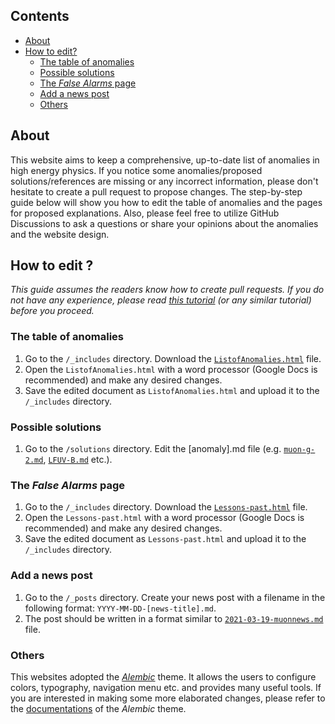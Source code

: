 ## Contents
- [About](#about)
- [How to edit?](#how-to-edit-)
  - [The table of anomalies](#the-table-of-anomalies)
  - [Possible solutions](#possible-solutions)
  - [The _False Alarms_ page](#the--false-alarms--page)
  - [Add a news post](#add-a-news-post)
  - [Others](#others) 


## About
This website aims to keep a comprehensive, up-to-date list of anomalies in high energy physics. If you notice some anomalies/proposed solutions/references are missing or any incorrect information, please don't hesitate to create a pull request to propose changes. The step-by-step guide below will show you how to edit the table of anomalies and the pages for proposed explanations. Also, please feel free to utilize GitHub Discussions to ask a questions or share your opinions about the anomalies and the website design.

## How to edit ?
_This guide assumes the readers know how to create pull requests. If you do not have any experience, please read [this tutorial](https://www.earthdatascience.org/courses/intro-to-earth-data-science/git-github/github-collaboration/how-to-submit-pull-requests-on-github/) (or any similar tutorial) before you proceed._
 
### The table of anomalies

1. Go to the `/_includes` directory. Download the [`ListofAnomalies.html`](https://github.com/hepcomm/hepmist/blob/main/_includes/ListofAnomalies.html) file.
2. Open the `ListofAnomalies.html` with a word processor (Google Docs is recommended) and make any desired changes.
3. Save the edited document as `ListofAnomalies.html` and upload it to the `/_includes` directory.

### Possible solutions

1. Go to the `/solutions` directory. Edit the [anomaly].md file (e.g. [`muon-g-2.md`](https://github.com/hepcomm/hepmist/blob/main/solutions/muon-g-2.md), [`LFUV-B.md`](https://github.com/hepcomm/hepmist/blob/main/solutions/LFUV-B.md) etc.). 

### The _False Alarms_ page

1. Go to the `/_includes` directory. Download the [`Lessons-past.html`](https://github.com/hepcomm/hepmist/blob/main/_includes/Lessons-past.html) file.
2. Open the `Lessons-past.html` with a word processor (Google Docs is recommended) and make any desired changes.
3. Save the edited document as `Lessons-past.html` and upload it to the `/_includes` directory.

### Add a news post

1. Go to the `/_posts` directory. Create your news post with a filename in the following format: `YYYY-MM-DD-[news-title].md`.
2. The post should be written in a format similar to [`2021-03-19-muonnews.md`](https://github.com/hepcomm/hepmist/edit/main/_posts/2021-03-19-muonnews.md) file.

### Others

This websites adopted the [_Alembic_](https://alembic.darn.es/) theme. It allows the users to configure colors, typography, navigation menu etc. and provides many useful tools. If you are interested in making some more elaborated changes, please refer to the [documentations](https://github.com/daviddarnes/alembic/blob/main/README.md) of the _Alembic_ theme. 
